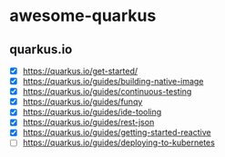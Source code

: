 # awesome-quarkus
## quarkus.io
- [x] https://quarkus.io/get-started/
- [x] https://quarkus.io/guides/building-native-image
- [x] https://quarkus.io/guides/continuous-testing
- [x] https://quarkus.io/guides/funqy
- [x] https://quarkus.io/guides/ide-tooling
- [x] https://quarkus.io/guides/rest-json
- [x] https://quarkus.io/guides/getting-started-reactive
- [ ] https://quarkus.io/guides/deploying-to-kubernetes
